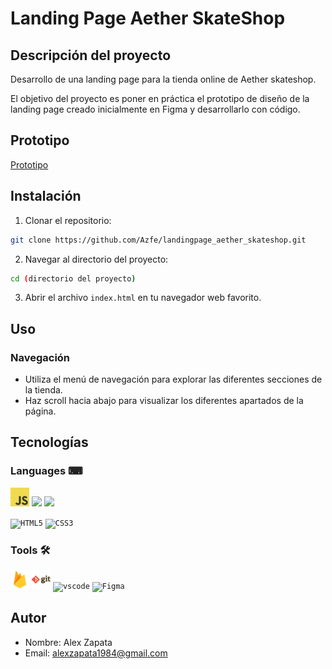 # Landing Page Aether SkateShop

## Descripción del proyecto
Desarrollo de una landing page para la tienda online de Aether skateshop.

El objetivo del proyecto es poner en práctica el prototipo de diseño de la landing page creado inicialmente en Figma y desarrollarlo con código.

## Prototipo

[Prototipo](https://www.behance.net/gallery/212232817/Landing-page-Skateshop)

## Instalación 
1. Clonar el repositorio: 
```bash 
git clone https://github.com/Azfe/landingpage_aether_skateshop.git
```

2. Navegar al directorio del proyecto:
```bash
cd (directorio del proyecto)
```

3. Abrir el archivo `index.html` en tu navegador web favorito.

## Uso
### Navegación
- Utiliza el menú de navegación para explorar las diferentes secciones de la tienda.
- Haz scroll hacia abajo para visualizar los diferentes apartados de la página.

## Tecnologías
### Languages ⌨
<code><img height="30" src="https://raw.githubusercontent.com/github/explore/80688e429a7d4ef2fca1e82350fe8e3517d3494d/topics/javascript/javascript.png"></code>
<code><img height="30" src="https://img.icons8.com/?size=160&id=Xf1sHBmY73hA&format=png"></code>
<code><img height="30" src="https://banner2.cleanpng.com/20180718/cbh/4924da87f795e6a7242d3f32fcd4b413.webp"></code>

<code><img src="https://upload.wikimedia.org/wikipedia/commons/thumb/6/61/HTML5_logo_and_wordmark.svg/768px-HTML5_logo_and_wordmark.svg.png" alt="HTML5" width="30"></code>
<code><img src="https://cdn-icons-png.flaticon.com/512/919/919826.png" alt="CSS3" width="30"></code>

### Tools 🛠️
<code><img height="30" src="https://raw.githubusercontent.com/github/explore/80688e429a7d4ef2fca1e82350fe8e3517d3494d/topics/firebase/firebase.png"></code>
<code><img height="30" src="https://raw.githubusercontent.com/github/explore/80688e429a7d4ef2fca1e82350fe8e3517d3494d/topics/git/git.png"></code>
<code><img height="30" src="https://upload.wikimedia.org/wikipedia/commons/thumb/2/2d/Visual_Studio_Code_1.18_icon.svg/1200px-Visual_Studio_Code_1.18_icon.svg.png" alt="vscode"></code>
<code><img height="30" src="https://static-00.iconduck.com/assets.00/apps-figma-icon-1024x1024-cb4t8vyj.png" alt="Figma"></code>

## Autor
- Nombre: Alex Zapata
- Email: alexzapata1984@gmail.com
